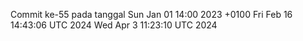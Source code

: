 Commit ke-55 pada tanggal Sun Jan 01 14:00 2023 +0100
Fri Feb 16 14:43:06 UTC 2024
Wed Apr  3 11:23:10 UTC 2024
